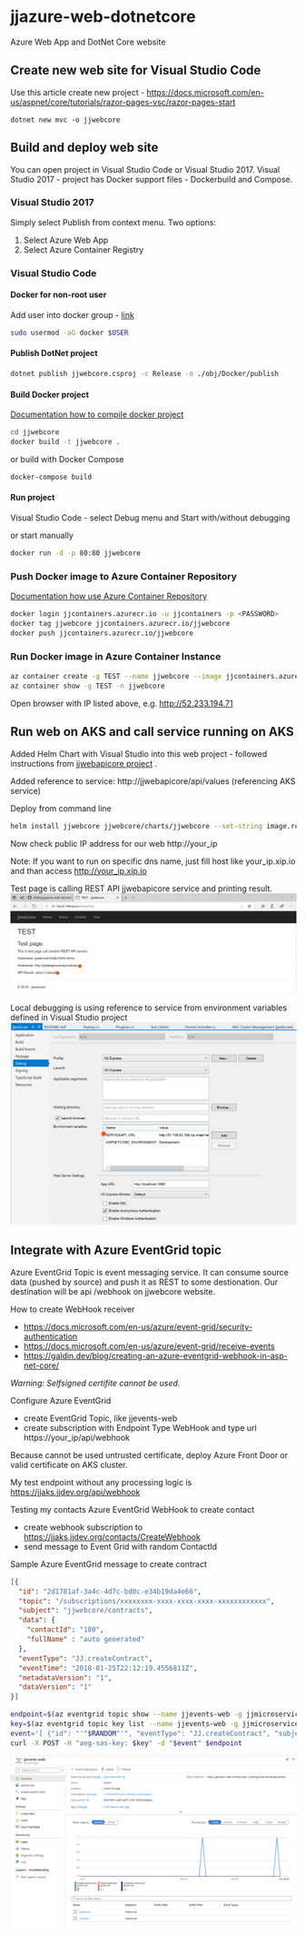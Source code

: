 # jjazure-web-dotnetcore
Azure Web App and DotNet Core website

## Create new web site for Visual Studio Code
Use this article create new project - 
https://docs.microsoft.com/en-us/aspnet/core/tutorials/razor-pages-vsc/razor-pages-start

```
dotnet new mvc -o jjwebcore
```

## Build and deploy web site
You can open project in Visual Studio Code or Visual Studio 2017. 
Visual Studio 2017 - project has Docker support files - Dockerbuild and Compose.

### Visual Studio 2017
Simply select Publish from context menu. Two options:
1. Select Azure Web App
2. Select Azure Container Registry

### Visual Studio Code
#### Docker for non-root user
Add user into docker group - [link](https://docs.docker.com/engine/installation/linux/linux-postinstall/#manage-docker-as-a-non-root-user)
```bash
sudo usermod -aG docker $USER
```

#### Publish DotNet project
```bash
dotnet publish jjwebcore.csproj -c Release -o ./obj/Docker/publish
```

#### Build Docker project
[Documentation how to compile docker project](https://docs.microsoft.com/en-us/dotnet/core/docker/building-net-docker-images)
```bash
cd jjwebcore
docker build -t jjwebcore .
```
or build with Docker Compose
```bash
docker-compose build
```

#### Run project
Visual Studio Code - select Debug menu and Start with/without debugging

or start manually
```bash
docker run -d -p 80:80 jjwebcore
```

### Push Docker image to Azure Container Repository
[Documentation how use Azure Container Repository](https://docs.microsoft.com/en-us/azure/container-registry/container-registry-get-started-docker-cli)

```bash
docker login jjcontainers.azurecr.io -u jjcontainers -p <PASSWORD>
docker tag jjwebcore jjcontainers.azurecr.io/jjwebcore
docker push jjcontainers.azurecr.io/jjwebcore
```
### Run Docker image in Azure Container Instance
```bash
az container create -g TEST --name jjwebcore --image jjcontainers.azurecr.io/jjwebcore --registry-password <PASSWORD> --ip-address public --ports 80
az container show -g TEST -n jjwebcore
```

Open browser with IP listed above, e.g. http://52.233.194.71

## Run web on AKS and call service running on AKS

Added Helm Chart with Visual Studio into this web project - followed instructions from [jjwebapicore project](../src-webapi/readme.md) .

Added reference to service: http://jjwebapicore/api/values (referencing AKS service)

Deploy from command line
```bash
helm install jjwebcore jjwebcore/charts/jjwebcore --set-string image.repository=jjcontainers.azurecr.io/jjwebcore --set-string image.tag=2019060323
```

Now check public IP address for our web http://your_ip

Note: If you want to run on specific dns name, just fill host like your_ip.xip.io and than access http://your_ip.xip.io

Test page is calling REST API jjwebapicore service and printing result.
![Web - TEST](media/webpagetest.png)

Local debugging is using reference to service from environment variables defined in Visual Studio project
![Visual Studio debug](media/vsdebug.png)

## Integrate with Azure EventGrid topic

Azure EventGrid Topic is event messaging service. It can consume source data (pushed by source) and push it as REST to some destionation.
Our destination will be api /webhook on jjwebcore website.

How to create WebHook receiver

- https://docs.microsoft.com/en-us/azure/event-grid/security-authentication
- https://docs.microsoft.com/en-us/azure/event-grid/receive-events
- https://galdin.dev/blog/creating-an-azure-eventgrid-webhook-in-asp-net-core/

*Warning: Selfsigned certifite cannot be used.*

Configure Azure EventGrid

- create EventGrid Topic, like jjevents-web
- create subscription with Endpoint Type WebHook and type url https://your_ip/api/webhook

Because cannot be used untrusted certificate, deploy Azure Front Door or valid certificate on AKS cluster.

My test endpoint without any processing logic is https://jjaks.jjdev.org/api/webhook

Testing my contacts Azure EventGrid WebHook to create contact

- create webhook subscription to https://jjaks.jjdev.org/contacts/CreateWebhook
- send message to Event Grid with random ContactId

Sample Azure EventGrid message to create contract
```json
[{
  "id": "2d1781af-3a4c-4d7c-bd0c-e34b19da4e66",
  "topic": "/subscriptions/xxxxxxxx-xxxx-xxxx-xxxx-xxxxxxxxxxxx",
  "subject": "jjwebcore/contracts",
  "data": {
    "contactId": "100",
    "fullName" : "auto generated"
  },
  "eventType": "JJ.createContract",
  "eventTime": "2018-01-25T22:12:19.4556811Z",
  "metadataVersion": "1",
  "dataVersion": "1"
}]
```

```bash
endpoint=$(az eventgrid topic show --name jjevents-web -g jjmicroservices-rg --query "endpoint" --output tsv)
key=$(az eventgrid topic key list --name jjevents-web -g jjmicroservices-rg --query "key1" --output tsv)
event='[ {"id": "'"$RANDOM"'", "eventType": "JJ.createContract", "subject": "jjwebcore/contracts", "eventTime": "'`date +%Y-%m-%dT%H:%M:%S%z`'", "data":{ "contactId": "'"$RANDOM"'", "fullName": "Auto generated"},"dataVersion": "1.0"} ]'
curl -X POST -H "aeg-sas-key: $key" -d "$event" $endpoint
```

![Azure EventGrid](media/eventgrid.png)
